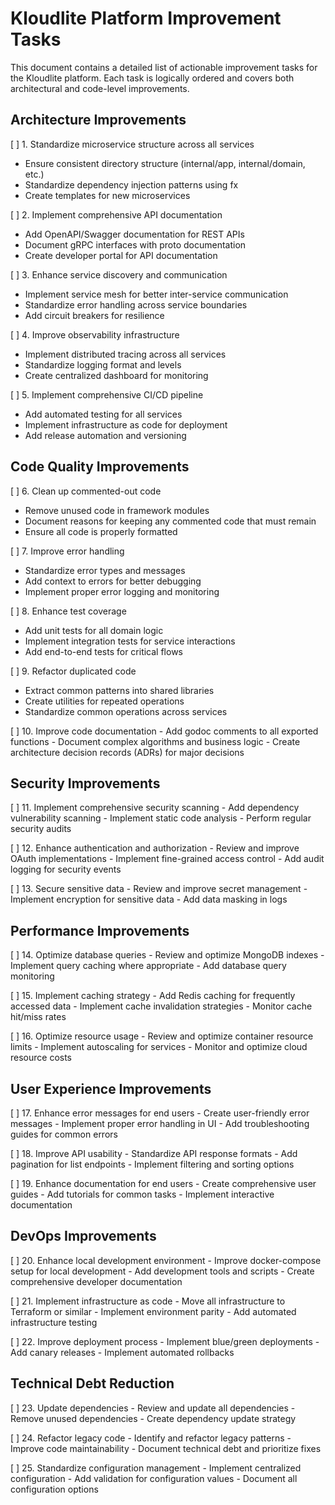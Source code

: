 # Kloudlite Platform Improvement Tasks

This document contains a detailed list of actionable improvement tasks for the Kloudlite platform. Each task is logically ordered and covers both architectural and code-level improvements.

## Architecture Improvements

[ ] 1. Standardize microservice structure across all services
   - Ensure consistent directory structure (internal/app, internal/domain, etc.)
   - Standardize dependency injection patterns using fx
   - Create templates for new microservices

[ ] 2. Implement comprehensive API documentation
   - Add OpenAPI/Swagger documentation for REST APIs
   - Document gRPC interfaces with proto documentation
   - Create developer portal for API documentation

[ ] 3. Enhance service discovery and communication
   - Implement service mesh for better inter-service communication
   - Standardize error handling across service boundaries
   - Add circuit breakers for resilience

[ ] 4. Improve observability infrastructure
   - Implement distributed tracing across all services
   - Standardize logging format and levels
   - Create centralized dashboard for monitoring

[ ] 5. Implement comprehensive CI/CD pipeline
   - Add automated testing for all services
   - Implement infrastructure as code for deployment
   - Add release automation and versioning

## Code Quality Improvements

[ ] 6. Clean up commented-out code
   - Remove unused code in framework modules
   - Document reasons for keeping any commented code that must remain
   - Ensure all code is properly formatted

[ ] 7. Improve error handling
   - Standardize error types and messages
   - Add context to errors for better debugging
   - Implement proper error logging and monitoring

[ ] 8. Enhance test coverage
   - Add unit tests for all domain logic
   - Implement integration tests for service interactions
   - Add end-to-end tests for critical flows

[ ] 9. Refactor duplicated code
   - Extract common patterns into shared libraries
   - Create utilities for repeated operations
   - Standardize common operations across services

[ ] 10. Improve code documentation
    - Add godoc comments to all exported functions
    - Document complex algorithms and business logic
    - Create architecture decision records (ADRs) for major decisions

## Security Improvements

[ ] 11. Implement comprehensive security scanning
    - Add dependency vulnerability scanning
    - Implement static code analysis
    - Perform regular security audits

[ ] 12. Enhance authentication and authorization
    - Review and improve OAuth implementations
    - Implement fine-grained access control
    - Add audit logging for security events

[ ] 13. Secure sensitive data
    - Review and improve secret management
    - Implement encryption for sensitive data
    - Add data masking in logs

## Performance Improvements

[ ] 14. Optimize database queries
    - Review and optimize MongoDB indexes
    - Implement query caching where appropriate
    - Add database query monitoring

[ ] 15. Implement caching strategy
    - Add Redis caching for frequently accessed data
    - Implement cache invalidation strategies
    - Monitor cache hit/miss rates

[ ] 16. Optimize resource usage
    - Review and optimize container resource limits
    - Implement autoscaling for services
    - Monitor and optimize cloud resource costs

## User Experience Improvements

[ ] 17. Enhance error messages for end users
    - Create user-friendly error messages
    - Implement proper error handling in UI
    - Add troubleshooting guides for common errors

[ ] 18. Improve API usability
    - Standardize API response formats
    - Add pagination for list endpoints
    - Implement filtering and sorting options

[ ] 19. Enhance documentation for end users
    - Create comprehensive user guides
    - Add tutorials for common tasks
    - Implement interactive documentation

## DevOps Improvements

[ ] 20. Enhance local development environment
    - Improve docker-compose setup for local development
    - Add development tools and scripts
    - Create comprehensive developer documentation

[ ] 21. Implement infrastructure as code
    - Move all infrastructure to Terraform or similar
    - Implement environment parity
    - Add automated infrastructure testing

[ ] 22. Improve deployment process
    - Implement blue/green deployments
    - Add canary releases
    - Implement automated rollbacks

## Technical Debt Reduction

[ ] 23. Update dependencies
    - Review and update all dependencies
    - Remove unused dependencies
    - Create dependency update strategy

[ ] 24. Refactor legacy code
    - Identify and refactor legacy patterns
    - Improve code maintainability
    - Document technical debt and prioritize fixes

[ ] 25. Standardize configuration management
    - Implement centralized configuration
    - Add validation for configuration values
    - Document all configuration options